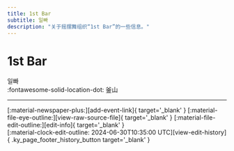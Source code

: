 ```yaml
---
title: 1st Bar
subtitle: 일빠
description: "关于摇摆舞组织“1st Bar”的一些信息。"
---
```


# 1st Bar

일빠  
:fontawesome-solid-location-dot: 釜山  


---

<div class="ky_page_footer" markdown>
<div class="ky_page_footer_trailing" markdown="span">
[:material-newspaper-plus:][add-event-link]{ target='_blank' }
[:material-file-eye-outline:][view-raw-source-file]{ target='_blank' }
[:material-file-edit-outline:][edit-info]{ target='_blank' }
</div>
<div class="ky_page_footer_leading" markdown="span">
[:material-clock-edit-outline: 2024-06-30T10:35:00 UTC][view-edit-history]{ .ky_page_footer_history_button target='_blank' }
</div>
</div>

[add-event-link]: https://github.com/swingdance/events/issues/new?assignees=&labels=add+event&projects=&template=02-add_entity.yml&title=%5Bkr%5D%20%3CName%3E&region=kr&province=Busan&city=Busan&org_id=1st-bar "添加活动"
[view-raw-source-file]: https://github.com/swingdance/orgs/blob/main/kr/1st-bar.json "查看原始源文件"
[edit-info]: https://github.com/swingdance/orgs/issues/new?assignees=&labels=update+org&projects=&template=03-update_entity.yml&title=%5Bkr%5D%201st%20Bar&region=kr&id=1st-bar&name=1st%20Bar "编辑信息"

[view-edit-history]: https://github.com/swingdance/orgs/commits/main/kr/1st-bar.json "查看编辑历史"
